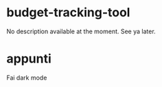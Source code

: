 # budget-tracking-tool
No description available at the moment. See ya later.


# appunti 
Fai dark mode
